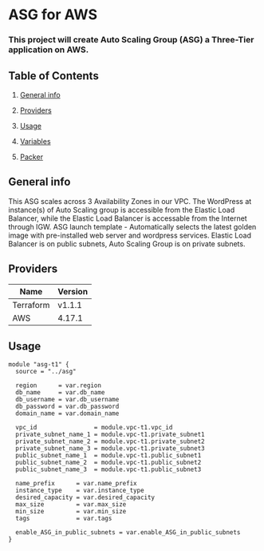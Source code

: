 # ASG for AWS
### This project will create Auto Scaling Group (ASG) a Three-Tier application on AWS.


## Table of Contents

1. [General info](https://github.com/rus777777/terraform-team-1/blob/main/asg/main.tf)

2. [Providers](https://github.com/rus777777/terraform-team-1/blob/main/asg/provider.tf)

3. [Usage](https://github.com/rus777777/terraform-team-1/blob/test/_release/main.tf)

3. [Variables](https://github.com/rus777777/terraform-team-1/blob/main/asg/variable.tf) 
4. [Packer](https://github.com/rus777777/terraform-team-1/blob/main/packer/README.md)


## General info
This ASG scales across 3 Availability Zones in our VPC.
The WordPress at instance(s) of Auto Scaling group is accessible from the Elastic Load Balancer, while the Elastic Load Balancer is accessable from the Internet through IGW.
ASG launch template - Automatically selects the latest golden image with pre-installed web server and wordpress services.
Elastic Load Balancer is on public subnets, Auto Scaling Group is on private subnets.


## Providers
Name                  | Version             |
--------------------- | --------------------|
  Terraform           | v1.1.1              |
  AWS                 | 4.17.1              |


## Usage

```
module "asg-t1" {
  source = "../asg"

  region      = var.region
  db_name     = var.db_name
  db_username = var.db_username
  db_password = var.db_password
  domain_name = var.domain_name

  vpc_id                = module.vpc-t1.vpc_id
  private_subnet_name_1 = module.vpc-t1.private_subnet1
  private_subnet_name_2 = module.vpc-t1.private_subnet2
  private_subnet_name_3 = module.vpc-t1.private_subnet3
  public_subnet_name_1  = module.vpc-t1.public_subnet1
  public_subnet_name_2  = module.vpc-t1.public_subnet2
  public_subnet_name_3  = module.vpc-t1.public_subnet3

  name_prefix      = var.name_prefix
  instance_type    = var.instance_type
  desired_capacity = var.desired_capacity
  max_size         = var.max_size
  min_size         = var.min_size
  tags             = var.tags

  enable_ASG_in_public_subnets = var.enable_ASG_in_public_subnets
}
```

